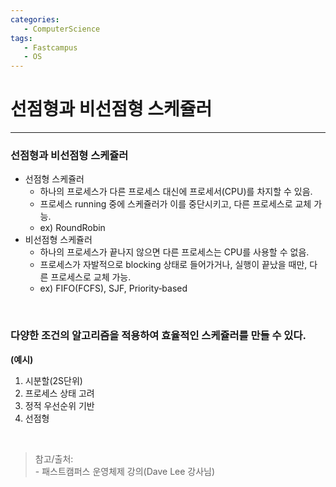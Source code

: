 ```yaml
---
categories: 
   - ComputerScience
tags:
   - Fastcampus
   - OS
---
```


# 선점형과 비선점형 스케쥴러
---

### 선점형과 비선점형 스케쥴러
- 선점형 스케쥴러
   + 하나의 프로세스가 다른 프로세스 대신에 프로세서(CPU)를 차지할 수 있음.
   + 프로세스 running 중에 스케쥴러가 이를 중단시키고, 다른 프로세스로 교체 가능.
   + ex) RoundRobin
- 비선점형 스케쥴러
   + 하나의 프로세스가 끝나지 않으면 다른 프로세스는 CPU를 사용할 수 없음.
   + 프로세스가 자발적으로 blocking 상태로 들어가거나, 실행이 끝났을 때만, 다른 프로세스로 교체 가능.
   + ex) FIFO(FCFS), SJF, Priority‑based

<br>

### 다양한 조건의 알고리즘을 적용하여 효율적인 스케쥴러를 만들 수 있다.
**(예시)**
1. 시분할(2S단위)
2. 프로세스 상태 고려
3. 정적 우선순위 기반
4. 선점형

<br>

>참고/출처:<br>- 패스트캠퍼스 운영체제 강의(Dave Lee 강사님)